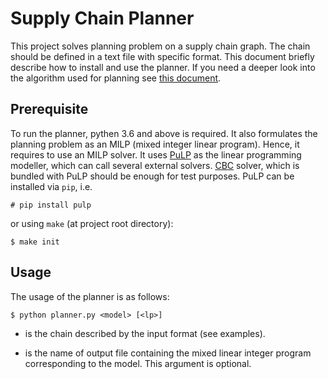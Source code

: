 Supply Chain Planner
====================

This project solves planning problem on a supply chain graph. The
chain should be defined in a text file with specific format. This
document briefly describe how to install and use the planner. If you
need a deeper look into the algorithm used for planning see [this
document](docs/planning.pdf).


## Prerequisite

To run the planner, pythen 3.6 and above is required. It also
formulates the planning problem as an MILP (mixed integer linear
program). Hence, it requires to use an MILP solver. It uses
[PuLP](https://pypi.org/project/PuLP/) as the linear programming
modeller, which can call several external
solvers. [CBC](http://www.coin-or.org/) solver, which is bundled with
PuLP should be enough for test purposes.  PuLP can be installed via
`pip`, i.e.

```SHELL
# pip install pulp
```

or using `make` (at project root directory):

```SHELL
$ make init
```

## Usage
The usage of the planner is as follows:

```SHELL
$ python planner.py <model> [<lp>]
```

- <model> is the chain described by the input format (see examples).

- <lp> is the name of output file containing the mixed linear integer
  program corresponding to the model. This argument is optional.
